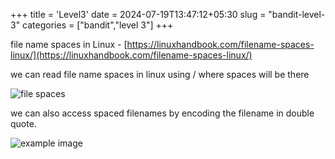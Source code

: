 +++
title = 'Level3'
date = 2024-07-19T13:47:12+05:30
slug = "bandit-level-3"
categories = ["bandit","level 3"]
+++

file name spaces in Linux - [https://linuxhandbook.com/filename-spaces-linux/](https://linuxhandbook.com/filename-spaces-linux/)

we can read file name spaces in linux using / where spaces will be there

![file spaces](https://dl.dropbox.com/0e3a00389ed32631/EfKXZ7i_-LRAguzeA7-ydSkBZWQc1EW1tqkSbi7WeT9Fqg?e=GQoyLl)

we can also access spaced filenames by encoding the filename in double quote.

![example image](https://drive.google.com/uc?export=view&id=1R-Foa2gewAgf0NdlnmlXiCiOMbvK53vf)